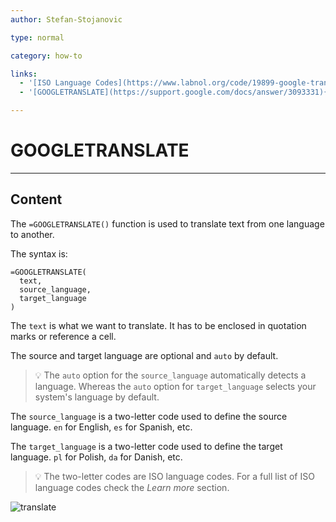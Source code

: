 ```yaml
---
author: Stefan-Stojanovic

type: normal

category: how-to

links:
  - '[ISO Language Codes](https://www.labnol.org/code/19899-google-translate-languages){documentation}'
  - '[GOOGLETRANSLATE](https://support.google.com/docs/answer/3093331){documentation}'

---
```


# GOOGLETRANSLATE

---
## Content

The `=GOOGLETRANSLATE()` function is used to translate text from one language to another. 

The syntax is:

```plain-text
=GOOGLETRANSLATE(
  text, 
  source_language, 
  target_language
)
```

The `text` is what we want to translate. It has to be enclosed in quotation marks or reference a cell.

The source and target language are optional and `auto` by default.

> 💡 The `auto` option for the `source_language` automatically detects a language. Whereas the `auto` option for `target_language` selects your system's language by default.

The `source_language` is a two-letter code used to define the source language. `en` for English, `es` for Spanish, etc. 

The `target_language` is a two-letter code used to define the target language. `pl` for Polish, `da` for Danish, etc.

> 💡 The two-letter codes are ISO language codes. For a full list of ISO language codes check the *Learn more* section.

![translate](https://img.enkipro.com/e826ece2fc17fbd38cb038e9abc35f12.png)
